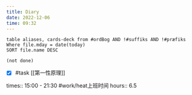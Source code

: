 ```yaml
---
title: Diary
date: 2022-12-06
time: 09:32
---
```


```dataview
table aliases, cards-deck from #ordBog AND !#suffiks AND !#præfiks Where file.mday = date(today)
SORT file.name DESC
```

```tasks
(not done)
```


- [x] #task [[第一性原理]]

times:: 15:00 - 21:30 #work/heat上班时间 
hours:: 6.5